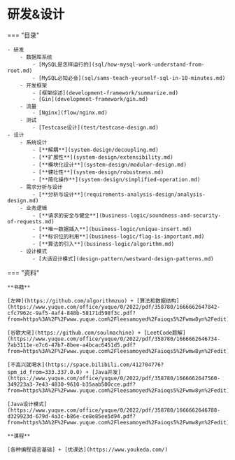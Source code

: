 # 研发&设计

=== "目录"

    - 研发
        - 数据库系统
            - [MySQL是怎样运行的](sql/how-mysql-work-understand-from-root.md)  
            - [MySQL必知必会](sql/sams-teach-yourself-sql-in-10-minutes.md)  
        - 开发框架
            - [框架综述](development-framework/summarize.md) 
            - [Gin](development-framework/gin.md) 
        - 流量
            - [Nginx](flow/nginx.md)  
        - 测试
            - [Testcase设计](test/testcase-design.md)  
    - 设计
        - 系统设计
            - [**解耦**](system-design/decoupling.md)  
            - [**扩展性**](system-design/extensibility.md)  
            - [**模块化设计**](system-design/modular-design.md)  
            - [**健壮性**](system-design/robustness.md)  
            - [**简化操作**](system-design/simplified-operation.md)  
        - 需求分析与设计
            - [**分析与设计**](requirements-analysis-design/analysis-design.md)  
        - 业务逻辑
            - [**请求的安全与健全**](business-logic/soundness-and-security-of-requests.md)  
            - [**唯一数据插入**](business-logic/unique-insert.md)  
            - [**标识位的利用**](business-logic/flag-is-important.md)  
            - [**算法的引入**](business-logic/algorithm.md)  
        - 设计模式
            - [大话设计模式](design-pattern/westward-design-patterns.md)  


=== "资料"

    **书籍**

    [左神](https://github.com/algorithmzuo) + [算法和数据结构](https://www.yuque.com/office/yuque/0/2022/pdf/358780/1666662647842-cfc7962c-9af5-4af4-848b-58171d598f3c.pdf?from=https%3A%2F%2Fwww.yuque.com%2Fleesamoyed%2Faioqs5%2Fwmw8yn%2Fedit)

    [谷歌大佬](https://github.com/soulmachine) + [LeetCode题解](https://www.yuque.com/office/yuque/0/2022/pdf/358780/1666662646734-7ab3111e-e7c6-47b7-8bee-a4bcac6451d5.pdf?from=https%3A%2F%2Fwww.yuque.com%2Fleesamoyed%2Faioqs5%2Fwmw8yn%2Fedit)

    [不高兴就喝水](https://space.bilibili.com/412704776?spm_id_from=333.337.0.0) + [Java开发](https://www.yuque.com/office/yuque/0/2022/pdf/358780/1666662647560-349223a3-7e43-4830-9610-b35aab500cce.pdf?from=https%3A%2F%2Fwww.yuque.com%2Fleesamoyed%2Faioqs5%2Fwmw8yn%2Fedit)

    [Java设计模式](https://www.yuque.com/office/yuque/0/2022/pdf/358780/1666662646788-d329923d-679d-4a3c-b86e-ce8e85ee5d94.pdf?from=https%3A%2F%2Fwww.yuque.com%2Fleesamoyed%2Faioqs5%2Fwmw8yn%2Fedit)

    **课程**

    [各种编程语言基础] + [优课达](https://www.youkeda.com/)

    